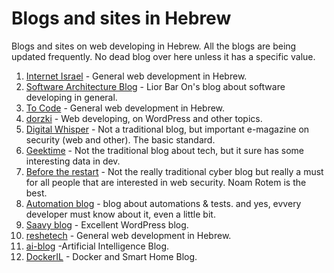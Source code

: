 # Blogs and sites in Hebrew

Blogs and sites on web developing in Hebrew. All the blogs are being updated frequently. No dead blog over here unless it has a specific value.

1. [Internet Israel](https://internet-israel.com) - General web development in Hebrew.
1. [Software Architecture Blog](http://www.softwarearchiblog.com/) - Lior Bar On's blog about software developing in general.
1. [To Code](https://www.tocode.co.il/blog) - General web development in Hebrew.
1. [dorzki](https://www.dorzki.co.il/blog/) - Web developing, on WordPress and other topics.
1. [Digital Whisper](https://www.digitalwhisper.co.il/) - Not a traditional blog, but important e-magazine on security (web and other). The basic standard.
1. [Geektime](https://www.geektime.co.il/) - Not the traditional blog about tech, but it sure has some interesting data in dev. 
1. [Before the restart](https://tech.b48.club) - Not the really traditional cyber blog but really a must for all people that are interested in web security. Noam Rotem is the best.
1. [Automation blog](http://atidcollege.co.il/category/blog) - blog about automations & tests. and yes, evvery developer must know about it, even a little bit. 
1. [Saavy blog](https://he.savvy.co.il/blog/) - Excellent WordPress blog. 
1. [reshetech](https://reshetech.co.il/) - General web development in Hebrew.
1. [ai-blog](https://ai-blog.co.il/) -Artificial Intelligence Blog.
1. [DockerIL](https://www.dockeril.net/) - Docker and Smart Home Blog.
